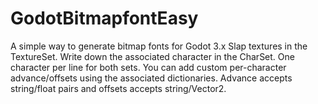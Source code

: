 # GodotBitmapfontEasy

A simple way to generate bitmap fonts for Godot 3.x
Slap textures in the TextureSet. Write down the associated character in the CharSet. 
One character per line for both sets.
You can add custom per-character advance/offsets using the associated dictionaries. Advance accepts string/float pairs and offsets accepts string/Vector2.


